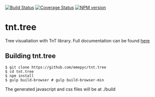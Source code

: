[![Build Status](https://travis-ci.org/emepyc/tnt.tree.svg?branch=master)](https://travis-ci.org/emepyc/tnt.tree)
[![Coverage Status](https://coveralls.io/repos/emepyc/tnt.tree/badge.png)](https://coveralls.io/r/emepyc/tnt.tree)
[![NPM version](https://badge-me.herokuapp.com/api/npm/tnt.tree.png)](http://badges.enytc.com/for/npm/tnt.tree)

tnt.tree
=========
Tree visualiation with TnT library.
Full documentation can be found [here](http://emepyc.github.io/tnt)

Building tnt.tree
------------------
```
$ git clone https://github.com/emepyc/tnt.tree
$ cd tnt.tree
$ npm install
$ gulp build-browser # gulp build-browser-min
```
The generated javascript and css files will be at ./build

